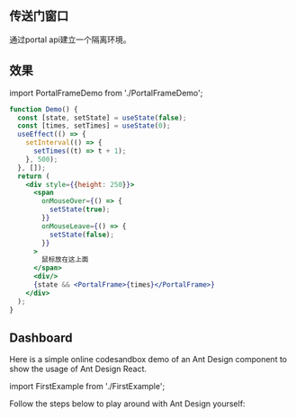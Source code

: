 ## 传送门窗口
通过portal api建立一个隔离环境。

## 效果
import PortalFrameDemo from './PortalFrameDemo';

<PortalFrameDemo />

```jsx
function Demo() {
  const [state, setState] = useState(false);
  const [times, setTimes] = useState(0);
  useEffect(() => {
    setInterval(() => {
      setTimes((t) => t + 1);
    }, 500);
  }, []);
  return (
    <div style={{height: 250}}>
      <span
        onMouseOver={() => {
          setState(true);
        }}
        onMouseLeave={() => {
          setState(false);
        }}
      >
        鼠标放在这上面
      </span>
      <div/>
      {state && <PortalFrame>{times}</PortalFrame>}
    </div>
  );
}
```
## Dashboard

Here is a simple online codesandbox demo of an Ant Design component to show the usage of Ant Design React.

import FirstExample from './FirstExample';

<FirstExample />

Follow the steps below to play around with Ant Design yourself:
